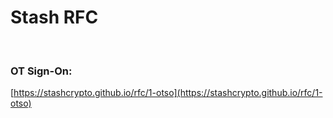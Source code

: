 # Stash RFC

<br>

### OT Sign-On:

[https://stashcrypto.github.io/rfc/1-otso](https://stashcrypto.github.io/rfc/1-otso)

